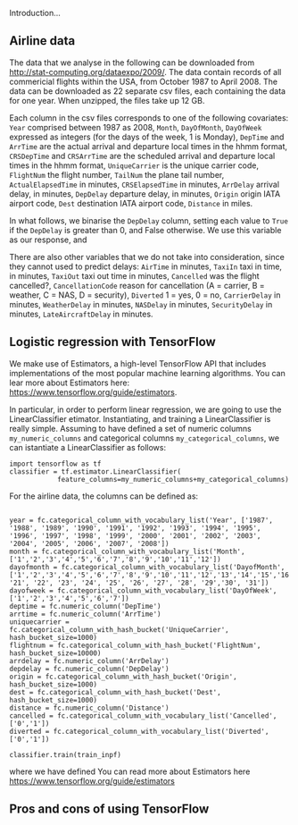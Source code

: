 Introduction...

## Airline data

The data that we analyse in the following can be downloaded from http://stat-computing.org/dataexpo/2009/. The data contain records of all commericial flights within the USA,  from October 1987 to April 2008. The data can be downloaded as 22 separate csv files, each containing the data for one year. When unzipped, the files take up 12 GB. 

Each column in the csv files corresponds to one of the following covariates: `Year` comprised between 1987 as 2008, `Month`, `DayOfMonth`, `DayOfWeek` expressed as integers (for the days of the week, 1 is Monday), `DepTime` and `ArrTime` are the actual arrival and departure local times in the hhmm format, `CRSDepTime` and `CRSArrTime` are the scheduled arrival and departure local times in the hhmm format, `UniqueCarrier` is	the unique carrier code, `FlightNum` the flight number, `TailNum`	the plane tail number, `ActualElapsedTime` in minutes, `CRSElapsedTime`	in minutes, `ArrDelay`	arrival delay, in minutes, `DepDelay`	departure delay, in minutes, `Origin`	origin IATA airport code, `Dest`	destination IATA airport code, `Distance` in miles.

In what follows, we binarise the `DepDelay` column, setting each value to `True` if the `DepDelay` is greater than 0, and False otherwise. We use this variable as our response, and 

There are also other variables that we do not take into consideration, since they cannot used to predict delays: `AirTime`	in minutes, `TaxiIn`	taxi in time, in minutes, `TaxiOut`	taxi out time in minutes, `Cancelled`	was the flight cancelled?, `CancellationCode`	reason for cancellation (A = carrier, B = weather, C = NAS, D = security), `Diverted`	1 = yes, 0 = no, `CarrierDelay` in minutes, `WeatherDelay` in minutes, `NASDelay`	in minutes, `SecurityDelay`	in minutes, `LateAircraftDelay`	in minutes.

## Logistic regression with TensorFlow

We make use of Estimators, a high-level TensorFlow API that includes implementations of the most popular machine learning algorithms. You can lear more about Estimators here: https://www.tensorflow.org/guide/estimators.

In particular, in order to perform linear regression, we are going to use the LinearClassifier etimator. Instantiating, and training a LinearClassifier is really simple. Assuming to have defined a set of numeric columns `my_numeric_columns` and categorical columns `my_categorical_columns`, we can istantiate a LinearClassifier as follows:
```
import tensorflow as tf
classifier = tf.estimator.LinearClassifier(
            feature_columns=my_numeric_columns+my_categorical_columns)
```
For the airline data, the columns can be defined as:
```

year = fc.categorical_column_with_vocabulary_list('Year', ['1987', '1988', '1989', '1990', '1991', '1992', '1993', '1994', '1995', '1996', '1997', '1998', '1999', '2000', '2001', '2002', '2003', '2004', '2005', '2006', '2007', '2008'])
month = fc.categorical_column_with_vocabulary_list('Month', ['1','2','3','4','5','6','7','8','9','10','11','12'])
dayofmonth = fc.categorical_column_with_vocabulary_list('DayofMonth', ['1','2','3','4','5','6','7','8','9','10','11','12','13','14','15','16','17','18','19','20', '21', '22', '23', '24', '25', '26', '27', '28', '29','30', '31'])
dayofweek = fc.categorical_column_with_vocabulary_list('DayOfWeek', ['1','2','3','4','5','6','7'])
deptime = fc.numeric_column('DepTime')
arrtime = fc.numeric_column('ArrTime')
uniquecarrier = fc.categorical_column_with_hash_bucket('UniqueCarrier', hash_bucket_size=1000)
flightnum = fc.categorical_column_with_hash_bucket('FlightNum', hash_bucket_size=10000)
arrdelay = fc.numeric_column('ArrDelay')
depdelay = fc.numeric_column('DepDelay')
origin = fc.categorical_column_with_hash_bucket('Origin', hash_bucket_size=1000)
dest = fc.categorical_column_with_hash_bucket('Dest', hash_bucket_size=1000)
distance = fc.numeric_column('Distance')
cancelled = fc.categorical_column_with_vocabulary_list('Cancelled',['0','1'])
diverted = fc.categorical_column_with_vocabulary_list('Diverted', ['0','1'])
```

```
classifier.train(train_inpf)
```
where we have defined 
You can read more about Estimators here https://www.tensorflow.org/guide/estimators 


## Pros and cons of using TensorFlow

